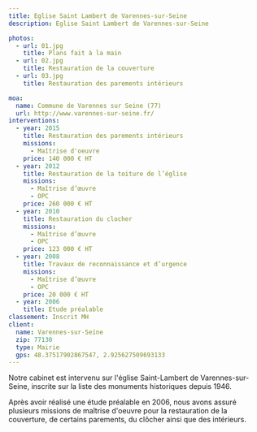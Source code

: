 ```yaml
---
title: Eglise Saint Lambert de Varennes-sur-Seine
description: Eglise Saint Lambert de Varennes-sur-Seine

photos:
  - url: 01.jpg
    title: Plans fait à la main
  - url: 02.jpg
    title: Restauration de la couverture
  - url: 03.jpg
    title: Restauration des parements intérieurs

moa:
  name: Commune de Varennes sur Seine (77)
  url: http://www.varennes-sur-seine.fr/
interventions:
  - year: 2015
    title: Restauration des parements intérieurs
    missions:
      - Maîtrise d'oeuvre
    price: 140 000 € HT
  - year: 2012
    title: Restauration de la toiture de l’église
    missions:
      - Maîtrise d’œuvre
      - OPC
    price: 260 000 € HT
  - year: 2010
    title: Restauration du clocher
    missions:
      - Maîtrise d’œuvre
      - OPC
    price: 123 000 € HT
  - year: 2008
    title: Travaux de reconnaissance et d’urgence
    missions:
      - Maîtrise d’œuvre
      - OPC
    price: 20 000 € HT
  - year: 2006
    title: Etude préalable
classement: Inscrit MH
client:
  name: Varennes-sur-Seine
  zip: 77130
  type: Mairie
  gps: 48.37517902867547, 2.925627509693133
---
```


Notre cabinet est intervenu sur l'église Saint-Lambert de Varennes-sur-Seine,
inscrite sur la liste des monuments historiques depuis 1946.

Après avoir réalisé une étude préalable en 2006, nous avons assuré plusieurs
missions de maîtrise d'oeuvre pour la restauration de la couverture, de certains
parements, du clôcher ainsi que des intérieurs.
